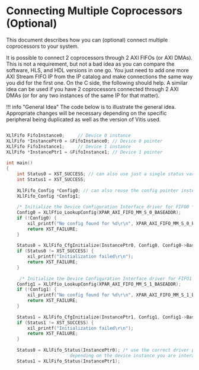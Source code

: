 # Connecting Multiple Coprocessors (Optional)

This document describes how you can (optional) connect multiple coprocessors to your system.

It is possible to connect 2 coprocessors through 2 AXI FIFOs (or AXI DMAs). This is not a requirement, but not a bad idea as you can compare the software, HLS, and HDL versions in one go. You just need to add one more AXI Stream FIFO IP from the IP catalog and make connections the same way you did for the first one. On the C side, the following should help. A similar idea can be used if you have 2 coprocessors connected through 2 AXI DMAs (or for any two instances of the same IP for that matter).

!!! info "General Idea"
    The code below is to illustrate the general idea. Appropriate changes will be necessary depending on the specific peripheral being duplicated as well as the version of Vitis used.

``` c

XLlFifo FifoInstance0;     // Device 0 instance
XLlFifo *InstancePtr0 = &FifoInstance0; // Device 0 pointer
XLlFifo FifoInstance1;     // Device 1 instance
XLlFifo *InstancePtr1 = &FifoInstance1; // Device 1 pointer
 
int main()
{
    int Status0 = XST_SUCCESS; // can also use just a single status variable.
    int Status1 = XST_SUCCESS;
 
    XLlFifo_Config *Config0; // can also reuse the config pointer instead of having two.
    XLlFifo_Config *Config1;
 
    /* Initialize the Device Configuration Interface driver for FIFO0 */
    Config0 = XLlFfio_LookupConfig(XPAR_AXI_FIFO_MM_S_0_BASEADDR);
    if (!Config0) {
        xil_printf("No config found for %d\r\n", XPAR_AXI_FIFO_MM_S_0_BASEADDR);
        return XST_FAILURE;
    }
 
    Status0 = XLlFifo_CfgInitialize(InstancePtr0, Config0, Config0->BaseAddress);
    if (Status0 != XST_SUCCESS) {
        xil_printf("Initialization failed\r\n");
        return XST_FAILURE;
    }
 
     /* Initialize the Device Configuration Interface driver for FIFO1 */
    Config1 = XLlFfio_LookupConfig(XPAR_AXI_FIFO_MM_S_1_BASEADDR);
    if (!Config1) {
        xil_printf("No config found for %d\r\n", XPAR_AXI_FIFO_MM_S_1_BASEADDR);
        return XST_FAILURE;
    }
 
    Status1 = XLlFifo_CfgInitialize(InstancePtr1, Config1, Config1->BaseAddress);
    if (Status1 != XST_SUCCESS) {
        xil_printf("Initialization failed\r\n");
        return XST_FAILURE;
    }
 
    Status0 = XLlFifo_Status(InstancePtr0); /* use the correct driver pointer 
                        depending on the device instance you are interacting with.*/
    Status1 = XLlFifo_Status(InstancePtr1);
```
